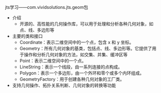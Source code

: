 jts学习——com.vividsolutions.jts.geom包

- 介绍
  - 开源的、高性能的几何操作库，可以用于处理和分析各种几何对象，如点、线、多边形等
- 主要的类和接口
  - Coordinate：表示二维空间中的一个点，包含 x 和 y 坐标。
  - Geometry：所有几何对象的基类，包括点、线、多边形等。它提供了用于操作和分析几何对象的方法，如交集、并集、缓冲区等
  - Point：表示二维空间中的一个点。
  - LineString：表示一个线段，由一系列连接的点构成。
  - Polygon：表示一个多边形，由一个外环和零个或多个内环组成。
  - GeometryFactory：用于创建各种几何对象的工厂类。
- 支持几何操作、拓扑关系判断、几何对象的转换等功能
